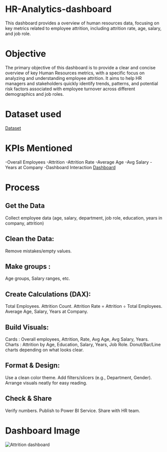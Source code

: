 # HR-Analytics-dashboard
 This dashboard provides a overview of human resources data, focusing on key metrics related to employee attrition, including attrition rate, age, salary, and job role.
# Objective
The primary objective of this dashboard is to provide a clear and concise overview of key Human Resources metrics, with a specific focus on analyzing and understanding employee attrition. It aims to help HR managers and stakeholders quickly identify trends, patterns, and potential risk factors associated with employee turnover across different demographics and job roles.

# Dataset used
<a href="https://github.com/visakhjp/HR-Analytics-dashboard/blob/main/HR_Analytics.csv">Dataset</a>

# KPIs Mentioned
-Overall Employees
-Attrition
-Attrition Rate
-Average Age
-Avg Salary
-Years at Company
-Dashboard Interaction <a href="https://github.com/visakhjp/HR-Analytics-dashboard/blob/main/attrition.pbix">Dashboard</a>

# Process
## Get the Data 
Collect employee data (age, salary, department, job role, education, years in company, attrition)

## Clean the Data:
Remove mistakes/empty values.

## Make groups : 
Age groups, Salary ranges, etc.

## Create Calculations (DAX):
Total Employees.
Attrition Count.
Attrition Rate = Attrition ÷ Total Employees.
Average Age, Salary, Years at Company.

## Build Visuals:
Cards : Overall employees, Attrition, Rate, Avg Age, Avg Salary, Years.
Charts : Attrition by Age, Education, Salary, Years, Job Role.
Donut/Bar/Line charts depending on what looks clear.

## Format & Design:
Use a clean color theme.
Add filters/slicers (e.g., Department, Gender).
Arrange visuals neatly for easy reading.

## Check & Share
Verify numbers.
Publish to Power BI Service.
Share with HR team.


# Dashboard Image
![Attrition dashboard](https://github.com/user-attachments/assets/c1554b29-3c5e-4797-b0ef-0e6f89773bb4)




